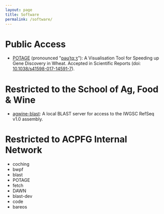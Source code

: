 ```yaml
---
layout: page
title: Software
permalink: /software/
---
```


# Public Access

  * [POTAGE](potage) (pronounced "[pəʊˈtɑːʒ](http://img2.tfd.com/pron/mp3/en/UK/df/dfskskssdfd5drh7.mp3)"): A Visualisation Tool for Speeding up Gene Discovery in Wheat. Accepted in Scientific Reports (doi: [10.1038/s41598-017-14591-7](https://dx.doi.org/10.1038/s41598-017-14591-7)).

# Restricted to the School of Ag, Food & Wine

  * [agwine-blast](afw/blast): A local BLAST server for access to the IWGSC RefSeq v1.0 assembly.

# Restricted to ACPFG Internal Network

  * coching
  * bwpf
  * blast
  * POTAGE
  * fetch
  * DAWN
  * blast-dev
  * code
  * bareos
